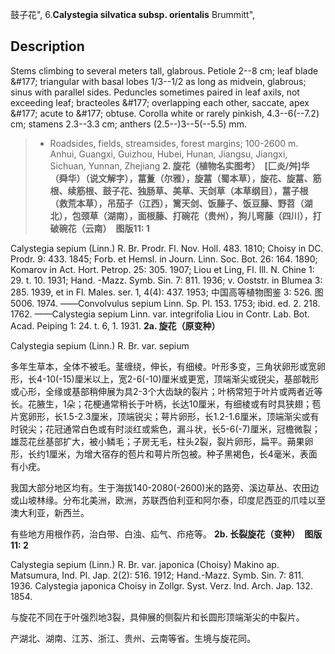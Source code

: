 鼓子花",
6.**Calystegia silvatica subsp. orientalis** Brummitt",

## Description
Stems climbing to several meters tall, glabrous. Petiole 2--8 cm; leaf blade &amp;#177; triangular with basal lobes 1/3--1/2 as long as midvein, glabrous; sinus with parallel sides. Peduncles sometimes paired in leaf axils, not exceeding leaf; bracteoles &amp;#177; overlapping each other, saccate, apex &amp;#177; acute to &amp;#177; obtuse. Corolla white or rarely pinkish, 4.3--6(--7.2) cm; stamens 2.3--3.3 cm; anthers (2.5--)3--5(--5.5) mm.

> * Roadsides, fields, streamsides, forest margins; 100-2600 m. Anhui, Guangxi, Guizhou, Hubei, Hunan, Jiangsu, Jiangxi, Sichuan, Yunnan, Zhejiang
**2. 旋花（植物名实图考）　[匚炎/舛]华（舜华）（说文解字），葍藑（尔雅），旋葍（蜀本草），旋花、旋葍、筋根、续筋根、鼓子花、独肠草、美草、天剑草（本草纲目），葍子根（救荒本草），吊茄子（江西），篱天剑、饭藤子、饭豆藤、野苕（湖北），包颈草（湖南），面根藤、打碗花（贵州），狗儿弯藤（四川），打破碗花（云南）　图版11: 1**

Calystegia sepium (Linn.) R. Br. Prodr. Fl. Nov. Holl. 483. 1810; Choisy in DC. Prodr. 9: 433. 1845; Forb. et Hemsl. in Journ. Linn. Soc. Bot. 26: 164. 1890; Komarov in Act. Hort. Petrop. 25: 305. 1907; Liou et Ling, Fl. Ill. N. Chine 1: 29. t. 10. 1931; Hand. -Mazz. Symb. Sin. 7: 811. 1936; v. Ooststr. in Blumea 3: 285. 1939, et in Fl. Males. ser. 1, 4(4): 437. 1953; 中国高等植物图鉴 3: 526. 图5006. 1974. ——Convolvulus sepium Linn. Sp. Pl. 153. 1753; ibid. ed. 2. 218. 1762. ——Calystegia sepium Linn. var. integrifolia Liou in Contr. Lab. Bot. Acad. Peiping 1: 24. t. 6, 1. 1931.
**2a. 旋花（原变种）**

Calystegia sepium (Linn.) R. Br. var. sepium

多年生草本，全体不被毛。茎缠绕，伸长，有细棱。叶形多变，三角状卵形或宽卵形，长4-10(-15)厘米以上，宽2-6(-10)厘米或更宽，顶端渐尖或锐尖，基部戟形或心形，全缘或基部稍伸展为具2-3个大齿缺的裂片；叶柄常短于叶片或两者近等长。花腋生，1朵；花梗通常稍长于叶柄，长达10厘米，有细棱或有时具狭翅；苞片宽卵形，长1.5-2.3厘米，顶端锐尖；萼片卵形，长1.2-1.6厘米，顶端渐尖或有时锐尖；花冠通常白色或有时淡红或紫色，漏斗状，长5-6(-7)厘米，冠檐微裂；雄蕊花丝基部扩大，被小鳞毛；子房无毛，柱头2裂，裂片卵形，扁平。蒴果卵形，长约1厘米，为增大宿存的苞片和萼片所包被。种子黑褐色，长4毫米，表面有小疣。

我国大部分地区均有。生于海拔140-2080(-2600)米的路旁、溪边草丛、农田边或山坡林缘。分布北美洲，欧洲，苏联西伯利亚和阿尔泰，印度尼西亚的爪哇以至澳大利亚，新西兰。

有些地方用根作药，治白带、白浊、疝气、疖疮等。
**2b. 长裂旋花（变种）　图版11: 2**

Calystegia sepium (Linn.) R. Br. var. japonica (Choisy) Makino ap. Matsumura, Ind. Pl. Jap. 2(2): 516. 1912; Hand.-Mazz. Symb. Sin. 7: 811. 1936. Calystegia japonica Choisy in Zollgr. Syst. Verz. Ind. Arch. Jap. 132. 1854.

与旋花不同在于叶强烈地3裂，具伸展的侧裂片和长圆形顶端渐尖的中裂片。

产湖北、湖南、江苏、浙江、贵州、云南等省。生境与旋花同。
